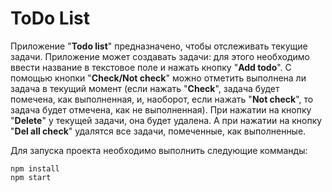 # ToDo List
Приложение "**Todo list**" предназначено, чтобы отслеживать текущие задачи. Приложение может создавать задачи: для этого необходимо ввести название в текстовое поле и нажать кнопку "**Add todo**". С помощью кнопки "**Check/Not check**" можно отметить выполнена ли задача в текущий момент (если нажать "**Check**", задача будет помечена, как выполненная, и, наоборот, если нажать "**Not check**", то задача будет отмечена, как не выполненная). При нажатии на кнопку "**Delete**" у текущей задачи, она будет удалена. А при нажатии на кнопку "**Del all check**" удалятся все задачи, помеченные, как выполненные.

Для запуска проекта необходимо выполнить следующие комманды:
```
npm install   
npm start
```
